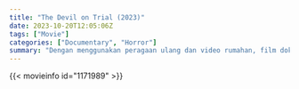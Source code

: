```yaml
---
title: "The Devil on Trial (2023)"
date: 2023-10-20T12:05:06Z
tags: ["Movie"]
categories: ["Documentary", "Horror"]
summary: "Dengan menggunakan peragaan ulang dan video rumahan, film dokumenter kelam ini menyelidiki kepemilikan seorang anak laki-laki dan pembunuhan brutal yang terjadi setelahnya."
---
```


<mux-player stream-type="on-demand"
src="https://kp3d-my.sharepoint.com/personal/ryoo_kp3d_onmicrosoft_com/_layouts/15/download.aspx?share=EeGbg3g_fMJMpNMbYeZWSMABZ0W3295g15rHIalM0MmvLQ" prefer-playback="mse" controls>

</mux-player>


{{< movieinfo id="1171989" >}}

<script src="https://cdn.jsdelivr.net/npm/@mux/mux-player"></script>

 <script type="application/ld+json ">
{
"@context": "https://schema.org/",
"@type": "VideoObject",
"name": "The Devil on Trial (2023)",
"contentUrl": "https://stream.mux.com/NNRRxnQTSYsZD749W02StoAjN1q6LSHzaFmQQsCnPbbU.m3u8",
"thumbnailUrl": "https://www.themoviedb.org/t/p/original/n5Ia5X1MzwcDszfp83sM4pHHPyS.jpg?width=314&fit_mode=preserve&time=25",
"uploadDate": "2023-10-20T12:05:06Z",
}

</script>